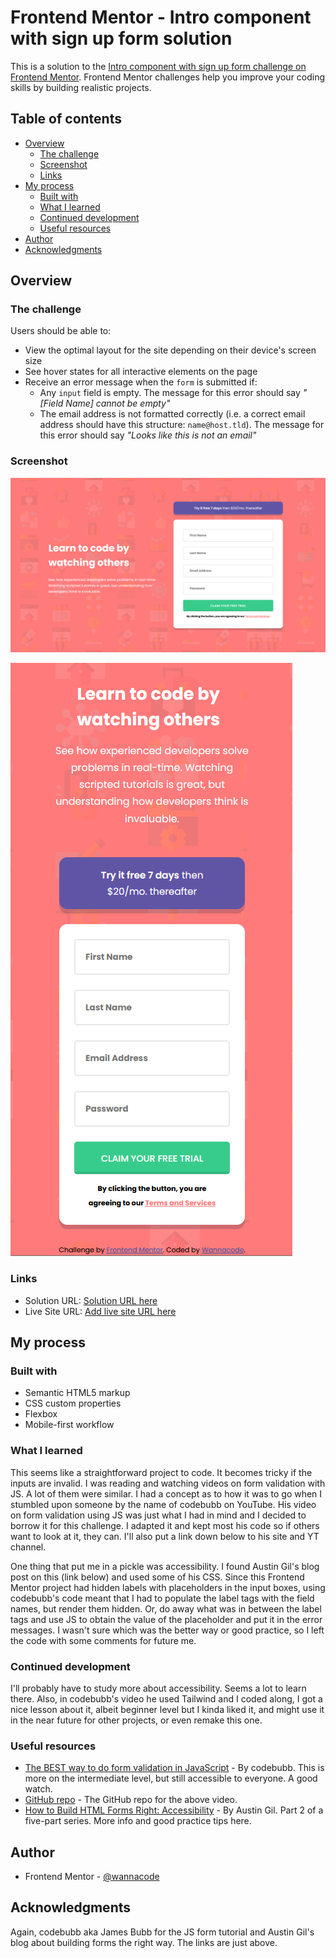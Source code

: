 # Frontend Mentor - Intro component with sign up form solution

This is a solution to the [Intro component with sign up form challenge on Frontend Mentor](https://www.frontendmentor.io/challenges/intro-component-with-signup-form-5cf91bd49edda32581d28fd1). Frontend Mentor challenges help you improve your coding skills by building realistic projects. 

## Table of contents

- [Overview](#overview)
  - [The challenge](#the-challenge)
  - [Screenshot](#screenshot)
  - [Links](#links)
- [My process](#my-process)
  - [Built with](#built-with)
  - [What I learned](#what-i-learned)
  - [Continued development](#continued-development)
  - [Useful resources](#useful-resources)
- [Author](#author)
- [Acknowledgments](#acknowledgments)

## Overview

### The challenge

Users should be able to:

- View the optimal layout for the site depending on their device's screen size
- See hover states for all interactive elements on the page
- Receive an error message when the `form` is submitted if:
  - Any `input` field is empty. The message for this error should say *"[Field Name] cannot be empty"*
  - The email address is not formatted correctly (i.e. a correct email address should have this structure: `name@host.tld`). The message for this error should say *"Looks like this is not an email"*

### Screenshot

![Screenshot Desktop](./Screenshot-desktop-202301-13.png)

![Screenshot Mobile](./Screenshot-mobile-202301-13.png)


### Links

- Solution URL: [Solution URL here](https://github.com/kwngptrl/FEM-intro-component-with-signup-form-master)
- Live Site URL: [Add live site URL here](https://your-live-site-url.com)

## My process

### Built with

- Semantic HTML5 markup
- CSS custom properties
- Flexbox
- Mobile-first workflow

### What I learned

This seems like a straightforward project to code. It becomes tricky if the inputs are invalid. I was reading and watching videos on form validation with JS. A lot of them were similar. I had a concept as to how it was to go when I stumbled upon someone by the name of codebubb on YouTube. His video on form validation using JS was just what I had in mind and I decided to borrow it for this challenge. I adapted it and kept most his code so if others want to look at it, they can. I'll also put a link down below to his site and YT channel. 

One thing that put me in a pickle was accessibility. I found Austin Gil's blog post on this (link below) and used some of his CSS. Since this Frontend Mentor project had hidden labels with placeholders in the input boxes, using codebubb's code meant that I had to populate the label tags with the field names, but render them hidden. Or, do away what was in between the label tags and use JS to obtain the value of the placeholder and put it in the error messages. I wasn't sure which was the better way or good practice, so I left the code with some comments for future me.

### Continued development

I'll probably have to study more about accessibility. Seems a lot to learn there. Also, in codebubb's video he used Tailwind and I coded along, I got a nice lesson about it, albeit beginner level but I kinda liked it, and might use it in the near future for other projects, or even remake this one.

### Useful resources

- [The BEST way to do form validation in JavaScript](https://www.youtube.com/watch?v=iyngFd6f8ko) - By codebubb. This is more on the intermediate level, but still accessible to everyone. A good watch.
- [GitHub repo](https://github.com/codebubb/javascript-form-validation-tutorial) - The GitHub repo for the above video.
- [How to Build HTML Forms Right: Accessibility](https://austingil.com/how-to-build-html-forms-right-accessibility/) - By Austin Gil. Part 2 of a five-part series. More info and good practice tips here.

## Author

- Frontend Mentor - [@wannacode](https://www.frontendmentor.io/profile/kwngptrl)

## Acknowledgments

Again, codebubb aka James Bubb for the JS form tutorial and Austin Gil's blog about building forms the right way. The links are just above.